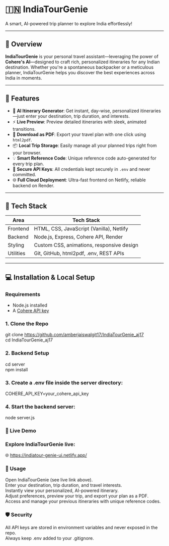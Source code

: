 # 🇮🇳 IndiaTourGenie

A smart, AI-powered trip planner to explore India effortlessly!

---

## 🚀 Overview

**IndiaTourGenie** is your personal travel assistant—leveraging the power of **Cohere's AI**—designed to craft rich, personalized itineraries for any Indian destination. Whether you're a spontaneous backpacker or a meticulous planner, IndiaTourGenie helps you discover the best experiences across India in moments.

---

## 🌟 Features

- 🔮 **AI Itinerary Generator**: Get instant, day-wise, personalized itineraries—just enter your destination, trip duration, and interests.<br>
- ⚡ **Live Preview**: Preview detailed itineraries with sleek, animated transitions.<br>
- 🧾 **Download as PDF**: Export your travel plan with one click using `html2pdf`.<br>
- 📦 **Local Trip Storage**: Easily manage all your planned trips right from your browser.<br>
- 💡 **Smart Reference Code**: Unique reference code auto-generated for every trip plan.<br>
- 🔐 **Secure API Keys**: All credentials kept securely in `.env` and never committed.<br>
- 🌐 **Full Cloud Deployment**: Ultra-fast frontend on Netlify, reliable backend on Render.<br>

---

## 🧱 Tech Stack

| Area      | Tech Stack                                 |
|-----------|---------------------------------------------|
| Frontend  | HTML, CSS, JavaScript (Vanilla), Netlify   |
| Backend   | Node.js, Express, Cohere API, Render       |
| Styling   | Custom CSS, animations, responsive design  |
| Utilities | Git, GitHub, html2pdf, .env, REST APIs     |

---

## 💻 Installation & Local Setup

### Requirements

- Node.js installed
- A [Cohere API key](https://cohere.ai/)

### 1. Clone the Repo <br>
git clone https://github.com/amberjaiswalgit17/IndiaTourGenie_aj17 <br>
cd IndiaTourGenie_aj17

### 2. Backend Setup <br>
cd server<br>
npm install

### 3. Create a .env file inside the server directory:<br>
COHERE_API_KEY=your_cohere_api_key

### 4. Start the backend server:<br>
node server.js

### 🚀 Live Demo
### Explore IndiaTourGenie live:<br>
🌐 https://indiatour-genie-ui.netlify.app/

### 📝 Usage
Open IndiaTourGenie (see live link above).<br>
Enter your destination, trip duration, and travel interests.<br>
Instantly view your personalized, AI-powered itinerary.<br>
Adjust preferences, preview your trip, and export your plan as a PDF.<br>
Access and manage your previous itineraries with unique reference codes.<br>

### 🛡️ Security <br>
All API keys are stored in environment variables and never exposed in the repo.<br>
Always keep .env added to your .gitignore.<br>









